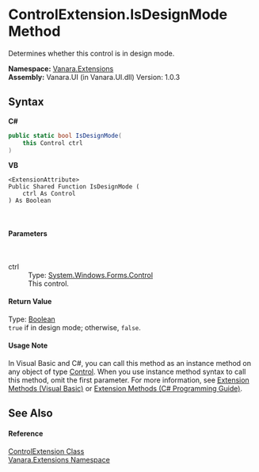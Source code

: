 # ControlExtension.IsDesignMode Method 
 

Determines whether this control is in design mode.

**Namespace:**&nbsp;<a href="9abe54ff-18ce-e333-beed-30e855655381">Vanara.Extensions</a><br />**Assembly:**&nbsp;Vanara.UI (in Vanara.UI.dll) Version: 1.0.3

## Syntax

**C#**<br />
``` C#
public static bool IsDesignMode(
	this Control ctrl
)
```

**VB**<br />
``` VB
<ExtensionAttribute>
Public Shared Function IsDesignMode ( 
	ctrl As Control
) As Boolean
```

<br />

#### Parameters
&nbsp;<dl><dt>ctrl</dt><dd>Type: <a href="http://msdn2.microsoft.com/en-us/library/36cd312w" target="_blank">System.Windows.Forms.Control</a><br />This control.</dd></dl>

#### Return Value
Type: <a href="http://msdn2.microsoft.com/en-us/library/a28wyd50" target="_blank">Boolean</a><br />`true` if in design mode; otherwise, `false`.

#### Usage Note
In Visual Basic and C#, you can call this method as an instance method on any object of type <a href="http://msdn2.microsoft.com/en-us/library/36cd312w" target="_blank">Control</a>. When you use instance method syntax to call this method, omit the first parameter. For more information, see <a href="http://msdn.microsoft.com/en-us/library/bb384936.aspx">Extension Methods (Visual Basic)</a> or <a href="http://msdn.microsoft.com/en-us/library/bb383977.aspx">Extension Methods (C# Programming Guide)</a>.

## See Also


#### Reference
<a href="ccd6a3d6-cafd-3c05-1f87-8ef6e3a4b593">ControlExtension Class</a><br /><a href="9abe54ff-18ce-e333-beed-30e855655381">Vanara.Extensions Namespace</a><br />